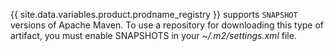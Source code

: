 {{ site.data.variables.product.prodname_registry }} supports `SNAPSHOT` versions of Apache Maven.  To use a repository for downloading this type of artifact, you must enable SNAPSHOTS in your  *~/.m2/settings.xml* file.
